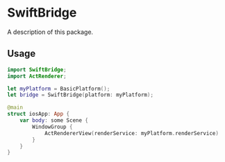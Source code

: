 # SwiftBridge

A description of this package.


## Usage

```swift
import SwiftBridge;
import ActRenderer;

let myPlatform = BasicPlatform();
let bridge = SwiftBridge(platform: myPlatform);

@main
struct iosApp: App {
    var body: some Scene {
        WindowGroup {
            ActRendererView(renderService: myPlatform.renderService)
        }
    }
}
```
